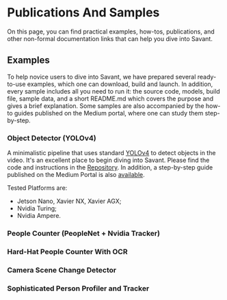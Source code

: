 # Publications And Samples

On this page, you can find practical examples, how-tos, publications, and other non-formal documentation links that can
help you dive into Savant.

## Examples

To help novice users to dive into Savant, we have prepared several ready-to-use examples, which one can download, build
and launch. In addition, every sample includes all you need to run it: the source code, models, build file, sample data,
and a short README.md which covers the purpose and gives a brief explanation. Some samples are also accompanied by the
how-to guides published on the Medium portal, where one can study them step-by-step.

### Object Detector (YOLOv4)

A minimalistic pipeline that uses standard [YOLOv4](https://github.com/pjreddie/darknet) to detect objects in the video.
It's an excellent place to begin diving into Savant.
Please find the code and instructions in the [Repository](#).
In addition, a step-by-step guide published on the Medium Portal is also [available](#).

Tested Platforms are:
- Jetson Nano, Xavier NX, Xavier AGX;
- Nvidia Turing;
- Nvidia Ampere.

### People Counter (PeopleNet + Nvidia Tracker)

### Hard-Hat People Counter With OCR

### Camera Scene Change Detector

### Sophisticated Person Profiler and Tracker


